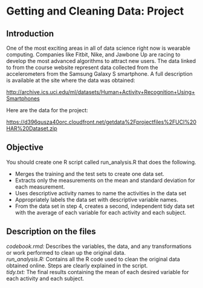 # Getting and Cleaning Data: Project
## Introduction

One of the most exciting areas in all of data science right now is wearable computing. Companies like Fitbit, Nike, and Jawbone 
Up are racing to develop the most advanced algorithms to attract new users. The data linked to from the course website represent 
data collected from the accelerometers from the Samsung Galaxy S smartphone. A full description is available at the site where 
the data was obtained: 

http://archive.ics.uci.edu/ml/datasets/Human+Activity+Recognition+Using+Smartphones 

Here are the data for the project: 

https://d396qusza40orc.cloudfront.net/getdata%2Fprojectfiles%2FUCI%20HAR%20Dataset.zip 

## Objective

You should create one R script called run_analysis.R that does the following. 
- Merges the training and the test sets to create one data set.
- Extracts only the measurements on the mean and standard deviation for each measurement. 
- Uses descriptive activity names to name the activities in the data set
- Appropriately labels the data set with descriptive variable names. 
- From the data set in step 4, creates a second, independent tidy data set with the average of each variable for each activity 
and each subject.

## Description on the files
*codebook.rmd:* Describes the variables, the data, and any transformations or work performed to clean up the original data.  
*run_analysis.R:* Contains all the R code used to clean the original data obtained online. Steps are clearly explained in the 
script.  
*tidy.txt:* The final results containing the mean of each desired variable for each activity and each subject.


